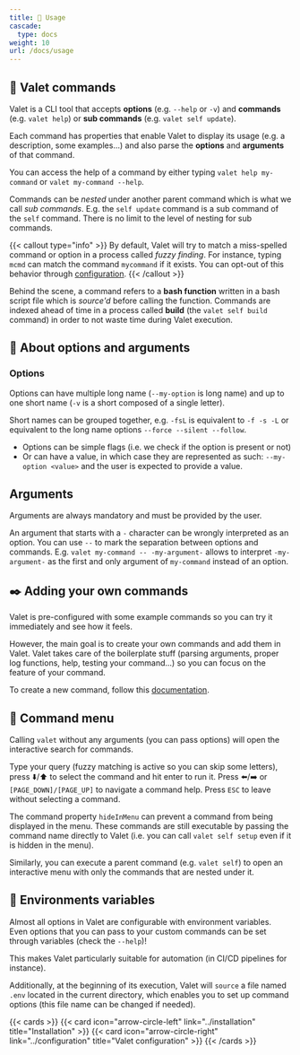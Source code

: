 ```yaml
---
title: 🎹 Usage
cascade:
  type: docs
weight: 10
url: /docs/usage
---
```


## 📨 Valet commands

Valet is a CLI tool that accepts **options** (e.g. `--help` or `-v`) and **commands** (e.g. `valet help`) or **sub commands** (e.g. `valet self update`).

Each command has properties that enable Valet to display its usage (e.g. a description, some examples...) and also parse the **options** and **arguments** of that command.

You can access the help of a command by either typing `valet help my-command` or `valet my-command --help`.

Commands can be _nested_ under another parent command which is what we call _sub commands_. E.g. the `self update` command is a sub command of the `self` command. There is no limit to the level of nesting for sub commands.

{{< callout type="info" >}}
By default, Valet will try to match a miss-spelled command or option in a process called _fuzzy finding_. For instance, typing `mcmd` can match the command `mycommand` if it exists. You can opt-out of this behavior through [configuration](../configuration).
{{< /callout >}}

Behind the scene, a command refers to a **bash function** written in a bash script file which is _source'd_ before calling the function. Commands are indexed ahead of time in a process called **build** (the `valet self build` command) in order to not waste time during Valet execution.

## 🤔 About options and arguments

### Options

Options can have multiple long name (`--my-option` is long name) and up to one short name (`-v` is a short composed of a single letter).

Short names can be grouped together, e.g. `-fsL` is equivalent to `-f -s -L` or equivalent to the long name options `--force --silent --follow`.

- Options can be simple flags (i.e. we check if the option is present or not) 
- Or can have a value, in which case they are represented as such: `--my-option <value>` and the user is expected to provide a value.

## Arguments

Arguments are always mandatory and must be provided by the user.

An argument that starts with a `-` character can be wrongly interpreted as an option. You can use `--` to mark the separation between options and commands. E.g. `valet my-command -- -my-argument-` allows to interpret `-my-argument-` as the first and only argument of `my-command` instead of an option.

## ✒️ Adding your own commands

Valet is pre-configured with some example commands so you can try it immediately and see how it feels.

However, the main goal is to create your own commands and add them in Valet. Valet takes care of the boilerplate stuff (parsing arguments, proper log functions, help, testing your command...) so you can focus on the feature of your command.

To create a new command, follow this [documentation][new-commands].

## 📖 Command menu

Calling `valet` without any arguments (you can pass options) will open the interactive search for commands.

Type your query (fuzzy matching is active so you can skip some letters), press ⬇️/⬆️ to select the command and hit enter to run it. Press ⬅️/➡️ or `[PAGE_DOWN]/[PAGE_UP]` to navigate a command help. Press `ESC` to leave without selecting a command.

The command property `hideInMenu` can prevent a command from being displayed in the menu. These commands are still executable by passing the command name directly to Valet (i.e. you can call `valet self setup` even if it is hidden in the menu).

Similarly, you can execute a parent command (e.g. `valet self`) to open an interactive menu with only the commands that are nested under it.

<!-- ## ⌨️ Interactive mode

Calling any command that requires arguments without arguments will start the interactive mode and prompt you for the required values.

You can force entering the interactive mode with the Valet option `-i`, e.g. `valet -i my command`. -->

## 🌳 Environments variables

Almost all options in Valet are configurable with environment variables. Even options that you can pass to your custom commands can be set through variables (check the `--help`)!

This makes Valet particularly suitable for automation (in CI/CD pipelines for instance).

Additionally, at the beginning of its execution, Valet will `source` a file named `.env` located in the current directory, which enables you to set up command options (this file name can be changed if needed).

{{< cards >}}
  {{< card icon="arrow-circle-left" link="../installation" title="Installation" >}}
  {{< card icon="arrow-circle-right" link="../configuration" title="Valet configuration" >}}
{{< /cards >}}

[new-commands]: ../new-commands
